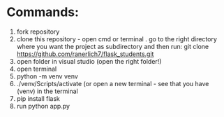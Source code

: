 # Commands:
1. fork repository
2. clone this repository - open cmd or terminal . 
go to the right directory where you want the project as subdirectory and then run:
git clone https://github.com/ranerlich7/flask_students.git
4. open folder in visual studio (open the right folder!)
5. open terminal
6. python -m venv venv
7. ./venv/Scripts/activate (or open a new terminal - see that you have (venv) in the terminal
8. pip install flask
9. run python app.py
